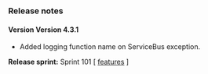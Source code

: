 ### Release notes
<!-- Please add your release notes in the following format:
- My change description (#PR)
-->
#### Version Version 4.3.1
- Added logging function name on ServiceBus exception.

**Release sprint:** Sprint 101
[ [features](https://github.com/Azure/azure-functions-servicebus-extension/issues/162) ]